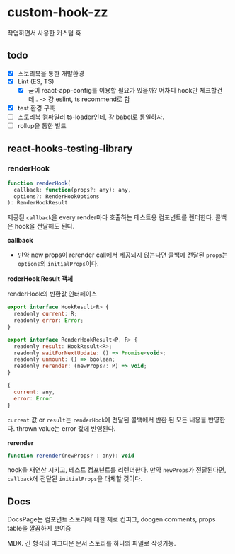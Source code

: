 # custom-hook-zz

작업하면서 사용한 커스텀 훅

## todo

- [x] 스토리북을 통한 개발환경
- [x] Lint (ES, TS)
  - [x] 굳이 react-app-config를 이용할 필요가 있을까? 어차피 hook만 체크할건데.. -> 걍 eslint, ts recommend로 함
- [x] test 환경 구축
- [ ] 스토리북 컴파일러 ts-loader인데, 걍 babel로 통일하자.
- [ ] rollup을 통한 빌드

## react-hooks-testing-library

### renderHook

```js
function renderHook(
  callback: function(props?: any): any,
  options?: RenderHookOptions
): RenderHookResult
```

제공된 `callback`을 every render마다 호출하는 테스트용 컴포넌트를 렌더한다. 콜백은 hook을 전달해도 된다.

**callback**

- 만약 new props이 rerender call에서 제공되지 않는다면 콜백에 전달된 `props`는 `options`의 `initialProps`이다.

**rederHook Result 객체**

renderHook의 반환값 인터페이스

```js
export interface HookResult<R> {
  readonly current: R;
  readonly error: Error;
}

export interface RenderHookResult<P, R> {
  readonly result: HookResult<R>;
  readonly waitForNextUpdate: () => Promise<void>;
  readonly unmount: () => boolean;
  readonly rerender: (newProps?: P) => void;
}
```

```js
{
  current: any,
  error: Error
}
```

`current` 값 or `result`는 `renderHook`에 전달된 콜백에서 반환 된 모든 내용을 반영한다. thrown value는 error 값에 반영된다.

**rerender**

```js
function rerender(newProps? : any): void
```

hook을 재연산 시키고, 테스트 컴포넌트를 리렌더한다. 만약 `newProps`가 전달된다면, `callback`에 전달된 `initialProps`을 대체할 것이다.

## Docs

DocsPage는 컴포넌트 스토리에 대한 제로 컨피그, docgen comments, props table을 깔끔하게 보여줌

MDX. 긴 형식의 마크다운 문서 스토리를 하나의 파일로 작성가능.
